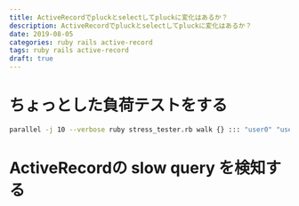 ```yaml
---
title: ActiveRecordでpluckとselectしてpluckに変化はあるか？
description: ActiveRecordでpluckとselectしてpluckに変化はあるか？
date: 2019-08-05
categories: ruby rails active-record
tags: ruby rails active-record
draft: true
---
```


# ちょっとした負荷テストをする

```sh
parallel -j 10 --verbose ruby stress_tester.rb walk {} ::: "user0" "user1" "user2" "user3" "user4" "user5" "user6" "user7" "user8" "user9"
```

# ActiveRecordの slow query を検知する
